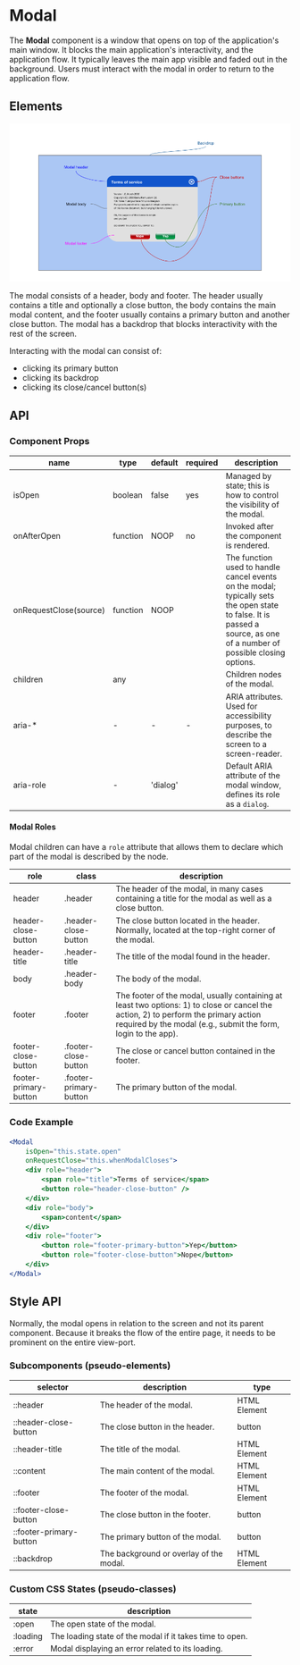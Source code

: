 # Modal

The **Modal** component is a window that opens on top of the application's main window. It blocks the main application's interactivity, and the application flow. It typically leaves the main app visible and faded out in the background. Users must interact with the modal in order to return to the application flow.

## Elements

![Modal](./assets/elements.png)

The modal consists of a header, body and footer. The header usually contains a title and optionally a close button, the body contains the main modal content, and the footer usually contains a primary button and another close button. The modal has a backdrop that blocks interactivity with the rest of the screen.

Interacting with the modal can consist of:
  
- clicking its primary button
- clicking its backdrop
- clicking its close/cancel button(s)

## API

### Component Props

| name | type | default | required | description |
| --- | --- | --- | --- | --- |
| isOpen | boolean | false | yes | Managed by state; this is how to control the visibility of the modal. |
| onAfterOpen | function | NOOP | no | Invoked after the component is rendered. |
| onRequestClose(source) | function | NOOP |  | The function used to handle cancel events on the modal; typically sets the open state to false. It is passed a source, as one of a number of possible closing options. |
| children | any |  |  | Children nodes of the modal. |
| aria-* | - | - | - | ARIA attributes. Used for accessibility purposes, to describe the screen to a screen-reader. |
| aria-role | - | 'dialog' |  | Default ARIA attribute of the modal window, defines its role as a `dialog`. |

#### Modal Roles

Modal children can have a `role` attribute that allows them to declare which part of the modal is described by the node.

| role | class | description |
| --- | --- | --- |
| header | .header | The header of the modal, in many cases containing a title for the modal as well as a close button. |
| header-close-button | .header-close-button | The close button located in the header. Normally, located at the top-right corner of the modal. |
| header-title | .header-title | The title of the modal found in the header. |
| body | .header-body | The body of the modal. |
| footer | .footer | The footer of the modal, usually containing at least two options: 1) to close or cancel the action, 2) to perform the primary action required by the modal (e.g., submit the form, login to the app). |
| footer-close-button | .footer-close-button | The close or cancel button contained in the footer. |
| footer-primary-button | .footer-primary-button | The primary button of the modal. |

### Code Example

```jsx
<Modal
    isOpen="this.state.open"
    onRequestClose="this.whenModalCloses">
    <div role="header">
        <span role="title">Terms of service</span>
        <button role="header-close-button" />
    </div>
    <div role="body">
        <span>content</span>
    </div>
    <div role="footer">
        <button role="footer-primary-button">Yep</button>
        <button role="footer-close-button">Nope</button>
    </div>
</Modal>
```

## Style API

Normally, the modal opens in relation to the screen and not its parent component. Because it breaks the flow of the entire page, it needs to be prominent on the entire view-port. 

### Subcomponents (pseudo-elements)

| selector | description | type |
| --- | --- | --- |
| ::header | The header of the modal. | HTML Element |
| ::header-close-button | The close button in the header. | button |
| ::header-title | The title of the modal. | HTML Element |
| ::content | The main content of the modal. | HTML Element |
| ::footer | The footer of the modal. | HTML Element |
| ::footer-close-button | The close button in the footer. | button |
| ::footer-primary-button | The primary button of the modal. | button |
| ::backdrop | The background or overlay of the modal. | HTML Element |

### Custom CSS States (pseudo-classes)

| state | description |
|---|---|
| :open | The open state of the modal. |
| :loading | The loading state of the modal if it takes time to open. |
| :error | Modal displaying an error related to its loading. |
